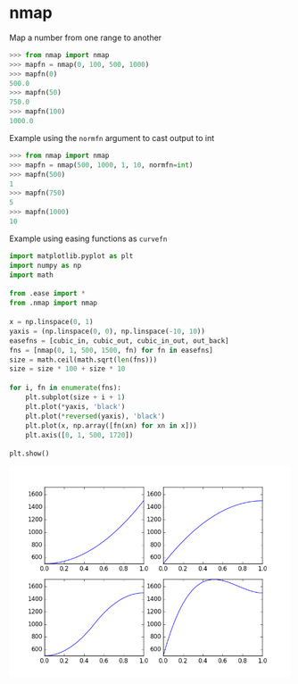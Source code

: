 # nmap

Map a number from one range to another

```python
>>> from nmap import nmap
>>> mapfn = nmap(0, 100, 500, 1000)
>>> mapfn(0)
500.0
>>> mapfn(50)
750.0
>>> mapfn(100)
1000.0
```

Example using the `normfn` argument to cast output to int

```python
>>> from nmap import nmap
>>> mapfn = nmap(500, 1000, 1, 10, normfn=int)
>>> mapfn(500)
1
>>> mapfn(750)
5
>>> mapfn(1000)
10
```

Example using easing functions as `curvefn`

```python
import matplotlib.pyplot as plt
import numpy as np
import math

from .ease import *
from .nmap import nmap

x = np.linspace(0, 1)
yaxis = (np.linspace(0, 0), np.linspace(-10, 10))
easefns = [cubic_in, cubic_out, cubic_in_out, out_back]
fns = [nmap(0, 1, 500, 1500, fn) for fn in easefns]
size = math.ceil(math.sqrt(len(fns)))
size = size * 100 + size * 10

for i, fn in enumerate(fns):
    plt.subplot(size + i + 1)
    plt.plot(*yaxis, 'black')
    plt.plot(*reversed(yaxis), 'black')
    plt.plot(x, np.array([fn(xn) for xn in x]))
    plt.axis([0, 1, 500, 1720])

plt.show()
```

![easing functions](./docs/figure_1.png "Easing functions example")
